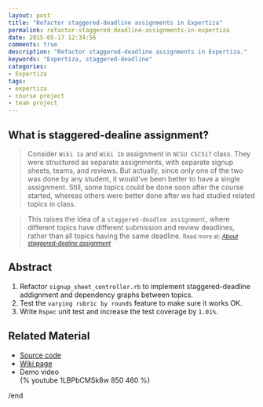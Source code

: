 ```yaml
---
layout: post
title: "Refactor staggered-deadline assignments in Expertiza"
permalink: refactor-staggered-deadline-assignments-in-expertiza
date: 2015-05-17 12:34:56
comments: true
description: "Refactor staggered-deadline assignments in Expertiza."
keywords: "Expertiza, staggered-deadline"
categories:
- Expertiza
tags:
- expertiza
- course project
- team project
---
```


## What is staggered-dealine assignment?

> Consider `Wiki 1a` and `Wiki 1b` assignment in `NCSU CSC517` class.  They were structured as separate assignments, with separate signup sheets, teams, and reviews. But actually, since only one of the two was done by any student, it would’ve been better to have a single assignment. Still, some topics could be done soon after the course started, whereas others were better done after we had studied related topics in class.

> This raises the idea of a `staggered-deadlne assignment`, where different topics have different submission and review deadlines, rather than all topics having the same deadline. 
  > <small>Read more at: _[About staggered-dealine assignment](https://goo.gl/g9eyjc)_</small>

## Abstract

1. Refactor `signup_sheet_controller.rb` to implement staggered-deadline addignment and dependency graphs between topics.
2. Test the `varying rubric by rounds` feature to make sure it works OK.
3. Write `Rspec` unit test and increase the test coverage by `1.01%`.

## Related Material

* <u><a href="https://github.com/expertiza/expertiza/pull/541" target="_blank">Source code</a></u>
* <u><a href="http://wiki.expertiza.ncsu.edu/index.php/CSC/ECE_517_Spring_2015_S1524_FSZZ" target="_blank">Wiki page</a></u>
* Demo video  
{% youtube 1LBPbCMSk8w 850 460 %}

/end
